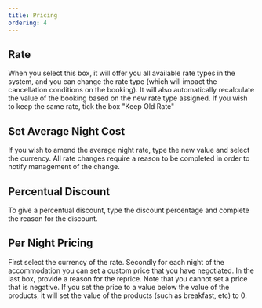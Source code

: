 ```yaml
---
title: Pricing
ordering: 4
---
```


## Rate

When you select this box, it will offer you all available rate types in the system, and you can change the rate type (which will impact the cancellation conditions on the booking). It will also automatically recalculate the value of the booking based on the new rate type assigned. If you wish to keep the same rate, tick the box "Keep Old Rate"

## Set Average Night Cost

If you wish to amend the average night rate, type the new value and select the currency. All rate changes require a reason to be completed in order to notify management of the change.

## Percentual Discount

To give a percentual discount, type the discount percentage and complete the reason for the discount.

## Per Night Pricing

First select the currency of the rate. Secondly for each night of the accommodation you can set a custom price that you have negotiated. In the last box, provide a reason for the reprice. Note that you cannot set a price that is negative. If you set the price to a value below the value of the products, it will set the value of the products (such as breakfast, etc) to 0.
